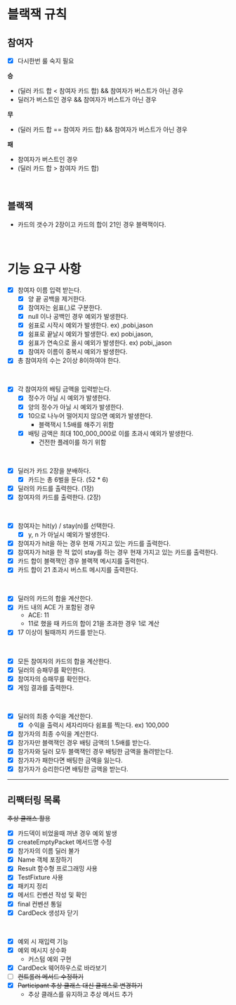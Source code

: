 # 블랙잭 규칙

## 참여자

* [x] 다시한번 룰 숙지 필요

**승**

* (딜러 카드 합 < 참여자 카드 합) && 참여자가 버스트가 아닌 경우
* 딜러가 버스트인 경우 && 참여자가 버스트가 아닌 경우

**무**

* (딜러 카드 합 == 참여자 카드 합) && 참여자가 버스트가 아닌 경우

**패**

* 참여자가 버스트인 경우
* (딜러 카드 합 > 참여자 카드 합)

<br>

## 블랙잭

* 카드의 갯수가 2장이고 카드의 합이 21인 경우 블랙잭이다.

<br>

# 기능 요구 사항

* [x] 참여자 이름 입력 받는다.
    * [x] 양 끝 공백을 제거한다.
    * [x] 참여자는 쉼표(,)로 구분한다.
    * [x] null 이나 공백인 경우 예외가 발생한다.
    * [x] 쉼표로 시작시 예외가 발생한다. ex) ,pobi,jason
    * [x] 쉼표로 끝날시 예외가 발생한다. ex) pobi,jason,
    * [x] 쉼표가 연속으로 올시 예외가 발생한다. ex) pobi,,jason
    * [x] 참여자 이름이 중복시 예외가 발생한다.
* [x] 총 참여자의 수는 2이상 8이하여야 한다.

<br>

* [x] 각 참여자의 배팅 금액을 입력받는다.  
  * [x] 정수가 아닐 시 예외가 발생한다.  
  * [x] 양의 정수가 아닐 시 예외가 발생한다.
  * [x] 10으로 나누어 떨어지지 않으면 예외가 발생한다.
    * 블랙잭시 1.5배를 해주기 위함
  * [x] 배팅 금액은 최대 100_000_000로 이를 초과시 예외가 발생한다.
    * 건전한 플레이를 하기 위함

<br>

* [x] 딜러가 카드 2장을 분배하다.
    * [x] 카드는 총 6벌을 둔다. (52 * 6)
* [x] 딜러의 카드를 출력한다. (1장)
* [x] 참여자의 카드를 출력한다. (2장)

<br>

* [x] 참여자는 hit(y) / stay(n)를 선택한다.
    * [x] y, n 가 아닐시 예외가 발생한다.
* [x] 참여자가 hit을 하는 경우 현재 가지고 있는 카드를 출력한다.
* [x] 참여자가 hit을 한 적 없이 stay를 하는 경우 현재 가지고 있는 카드를 출력한다.
* [x] 카드 합이 블랙잭인 경우 블랙잭 메시지를 출력한다.
* [x] 카드 합이 21 초과시 버스트 메시지를 출력한다.

<br>

* [x] 딜러의 카드의 합을 계산한다.
* [x] 카드 내의 ACE 가 포함된 경우
    * ACE: 11
    * 11로 했을 때 카드의 합이 21을 초과한 경우 1로 계산
* [x] 17 이상이 될때까지 카드를 받는다.

<br>

* [x] 모든 참여자의 카드의 합을 계산한다.
* [x] 딜러의 승패무를 확인한다.
* [x] 참여자의 승패무를 확인한다.
* [x] 게임 결과를 출력한다.

<br>

* [x] 딜러의 최종 수익을 계산한다.
  * [x] 수익을 출력시 세자리마다 쉼표를 찍는다. ex) 100,000
* [x] 참가자의 최종 수익을 계산한다.
* [x] 참가자만 블랙잭인 경우 배팅 금액의 1.5배를 받는다.
* [x] 참가자와 딜러 모두 블랙잭인 경우 배팅한 금액을 돌려받는다.
* [x] 참가자가 패한다면 배팅한 금액을 잃는다.
* [x] 참가자가 승리한다면 배팅한 금액을 받는다.

---

## 리팩터링 목록

~~추상 클래스 활용~~

* [x] 카드덱이 비었을때 꺼낸 경우 예외 발생
* [x] createEmptyPacket 메서드명 수정
* [x] 참가자의 이름 딜러 불가
* [x] Name 객체 포장하기
* [x] Result 함수형 프로그래밍 사용
* [x] TestFixture 사용
* [x] 패키지 정리
* [x] 메서드 컨벤션 작성 및 확인
* [x] final 컨벤션 통일
* [x] CardDeck 생성자 닫기

<br>

* [x] 예외 시 재입력 기능
* [x] 예외 메시지 상수화
  * 커스텀 예외 구현
* [x] CardDeck 웨어하우스로 바라보기
* [ ] ~~컨트롤러 메서드 수정하기~~
* [x] ~~Participant 추상 클래스 대신 클래스로 변경하기~~
  * 추상 클래스를 유지하고 추상 메서드 추가
